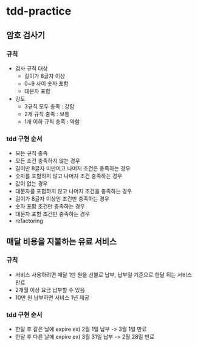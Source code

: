 # tdd-practice

## 암호 검사기

### 규칙

- 검사 규칙 대상
    - 길이가 8글자 이상
    - 0~9 사이 숫자 포함
    - 대문자 포함
- 강도
    - 3규칙 모두 충족 : 강함
    - 2개 규칙 충족 : 보통
    - 1개 이하 규칙 충족 : 약함

### tdd 구현 순서

- 모든 규칙 충족
- 모든 조건 충족하지 않는 경우
- 길이만 8글자 미만이고 나머지 조건은 충족하는 경우
- 숫자를 포함하지 않고 나머지 조건 충족하는 경우
- 값이 없는 경우
- 대문자를 포함하지 않고 나머지 조건을 충족하는 경우
- 길이가 8글자 이상인 조건만 충족하는 경우
- 숫자 포함 조건만 충족하는 경우
- 대문자 포함 조건만 충족하는 경우
- refactoring

## 매달 비용을 지불하는 유료 서비스

### 규칙

- 서비스 사용하려면 매달 1만 원을 선불로 납부, 납부일 기준으로 한달 뒤는 서비스 만료
- 2개월 이상 요금 납부할 수 있음
- 10만 원 납부하면 서비스 1년 제공

### tdd 구현 순서
- 한달 후 같은 날에 expire ex) 2월 1일 납부 -> 3월 1일 만료
- 한달 후 다른 날에 expire ex) 3월 31일 납부 -> 2월 28일 만료